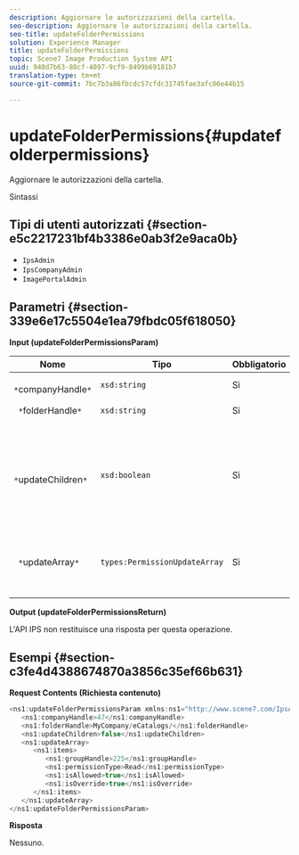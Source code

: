 ```yaml
---
description: Aggiornare le autorizzazioni della cartella.
seo-description: Aggiornare le autorizzazioni della cartella.
seo-title: updateFolderPermissions
solution: Experience Manager
title: updateFolderPermissions
topic: Scene7 Image Production System API
uuid: 940d7b63-80cf-4097-9cf9-8499b69181b7
translation-type: tm+mt
source-git-commit: 7bc7b3a86fbcdc57cfdc31745fae3afc06e44b15

---
```



# updateFolderPermissions{#updatefolderpermissions}

Aggiornare le autorizzazioni della cartella.

Sintassi

## Tipi di utenti autorizzati {#section-e5c2217231bf4b3386e0ab3f2e9aca0b}

* `IpsAdmin`
* `IpsCompanyAdmin`
* `ImagePortalAdmin`

## Parametri {#section-339e6e17c5504e1ea79fbdc05f618050}

**Input (updateFolderPermissionsParam)**

| Nome | Tipo | Obbligatorio | Descrizione |
|---|---|---|---|
| ` *`companyHandle`*` | `xsd:string` | Sì | Maniglia aziendale. |
| ` *`folderHandle`*` | `xsd:string` | Sì | handle della cartella. |
| ` *`updateChildren`*` | `xsd:boolean` | Sì | Determina se aggiornare gli elementi figlio con autorizzazioni impostate per la cartella di livello principale. |
| ` *`updateArray`*` | `types:PermissionUpdateArray` | Sì | L’array di aggiornamenti delle autorizzazioni da applicare alla cartella. |

**Output (updateFolderPermissionsReturn)**

L&#39;API IPS non restituisce una risposta per questa operazione.

## Esempi {#section-c3fe4d4388674870a3856c35ef66b631}

**Request Contents (Richiesta contenuto)**

```java
<ns1:updateFolderPermissionsParam xmlns:ns1="http://www.scene7.com/IpsApi/xsd">
   <ns1:companyHandle>47</ns1:companyHandle>
   <ns1:folderHandle>MyCompany/eCatalogs/</ns1:folderHandle>
   <ns1:updateChildren>false</ns1:updateChildren>
   <ns1:updateArray>
      <ns1:items>
         <ns1:groupHandle>225</ns1:groupHandle>
         <ns1:permissionType>Read</ns1:permissionType>
         <ns1:isAllowed>true</ns1:isAllowed>
         <ns1:isOverride>true</ns1:isOverride>
      </ns1:items>
   </ns1:updateArray>
</ns1:updateFolderPermissionsParam>
```

**Risposta**

Nessuno.
